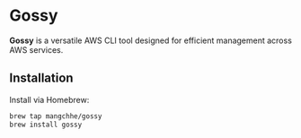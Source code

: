 # Gossy

**Gossy** is a versatile AWS CLI tool designed for efficient management across AWS services.

## Installation

Install via Homebrew:

```sh
brew tap mangchhe/gossy
brew install gossy
```